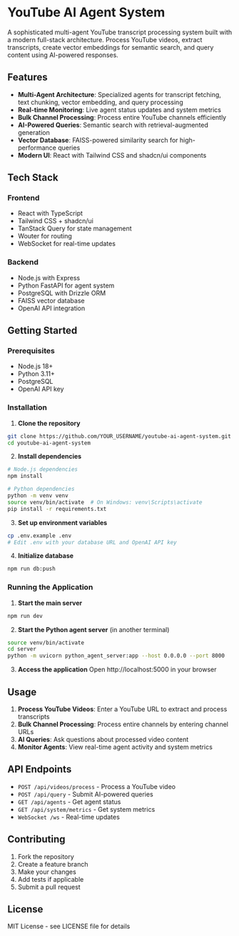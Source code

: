 # YouTube AI Agent System

A sophisticated multi-agent YouTube transcript processing system built with a modern full-stack architecture. Process YouTube videos, extract transcripts, create vector embeddings for semantic search, and query content using AI-powered responses.

## Features

- **Multi-Agent Architecture**: Specialized agents for transcript fetching, text chunking, vector embedding, and query processing
- **Real-time Monitoring**: Live agent status updates and system metrics
- **Bulk Channel Processing**: Process entire YouTube channels efficiently
- **AI-Powered Queries**: Semantic search with retrieval-augmented generation
- **Vector Database**: FAISS-powered similarity search for high-performance queries
- **Modern UI**: React with Tailwind CSS and shadcn/ui components

## Tech Stack

### Frontend
- React with TypeScript
- Tailwind CSS + shadcn/ui
- TanStack Query for state management
- Wouter for routing
- WebSocket for real-time updates

### Backend
- Node.js with Express
- Python FastAPI for agent system
- PostgreSQL with Drizzle ORM
- FAISS vector database
- OpenAI API integration

## Getting Started

### Prerequisites
- Node.js 18+
- Python 3.11+
- PostgreSQL
- OpenAI API key

### Installation

1. **Clone the repository**
```bash
git clone https://github.com/YOUR_USERNAME/youtube-ai-agent-system.git
cd youtube-ai-agent-system
```

2. **Install dependencies**
```bash
# Node.js dependencies
npm install

# Python dependencies
python -m venv venv
source venv/bin/activate  # On Windows: venv\Scripts\activate
pip install -r requirements.txt
```

3. **Set up environment variables**
```bash
cp .env.example .env
# Edit .env with your database URL and OpenAI API key
```

4. **Initialize database**
```bash
npm run db:push
```

### Running the Application

1. **Start the main server**
```bash
npm run dev
```

2. **Start the Python agent server** (in another terminal)
```bash
source venv/bin/activate
cd server
python -m uvicorn python_agent_server:app --host 0.0.0.0 --port 8000
```

3. **Access the application**
Open http://localhost:5000 in your browser

## Usage

1. **Process YouTube Videos**: Enter a YouTube URL to extract and process transcripts
2. **Bulk Channel Processing**: Process entire channels by entering channel URLs
3. **AI Queries**: Ask questions about processed video content
4. **Monitor Agents**: View real-time agent activity and system metrics

## API Endpoints

- `POST /api/videos/process` - Process a YouTube video
- `POST /api/query` - Submit AI-powered queries
- `GET /api/agents` - Get agent status
- `GET /api/system/metrics` - Get system metrics
- `WebSocket /ws` - Real-time updates

## Contributing

1. Fork the repository
2. Create a feature branch
3. Make your changes
4. Add tests if applicable
5. Submit a pull request

## License

MIT License - see LICENSE file for details